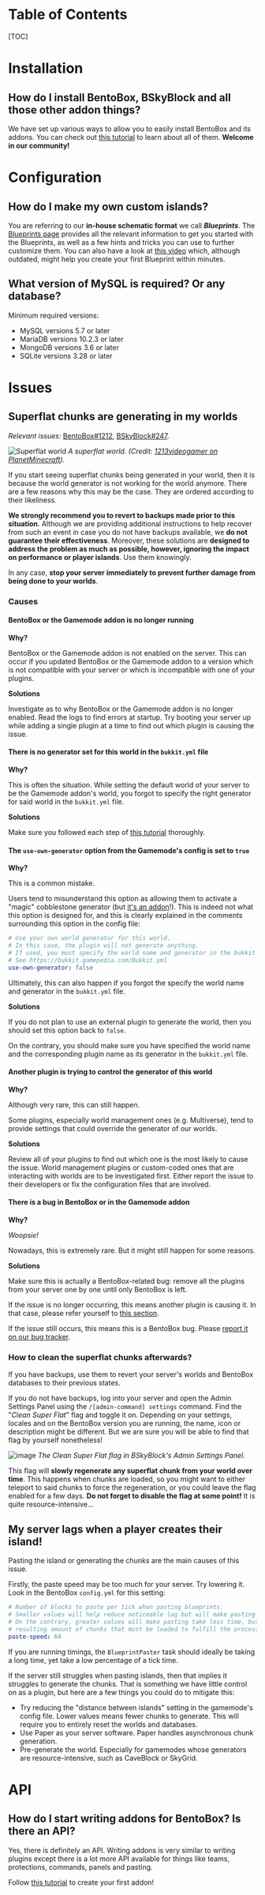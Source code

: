 # Table of Contents

[TOC]

# Installation

## How do I install BentoBox, BSkyBlock and all those other addon things?

We have set up various ways to allow you to easily install BentoBox and its addons.
You can check out [this tutorial](BentoBox/Install-Bentobox.md) to learn about all of them.
**Welcome in our community!**

# Configuration

## How do I make my own custom islands?

You are referring to our **in-house schematic format** we call **_Blueprints_**.
The [Blueprints page](BentoBox/Blueprints.md) provides all the relevant information to get you started with the Blueprints, as well as a few hints and tricks you can use to further customize them.
You can also have a look at [this video](https://youtu.be/4gvaG89uxAs) which, although outdated, might help you create your first Blueprint within minutes.

## What version of MySQL is required? Or any database?

Minimum required versions:

* MySQL versions 5.7 or later
* MariaDB versions 10.2.3 or later
* MongoDB versions 3.6 or later
* SQLite versions 3.28 or later

# Issues

## Superflat chunks are generating in my worlds

*Relevant issues:*
[BentoBox#1212](https://github.com/BentoBoxWorld/BentoBox/issues/1232),
[BSkyBlock#247](https://github.com/BentoBoxWorld/BSkyBlock/issues/247).

![Superflat world](https://static.planetminecraft.com/files/resource_media/screenshot/1215/2012-04-15_205556_2000620.jpg)
*A superflat world. (Credit: [1213videogamer on PlanetMinecraft](https://www.planetminecraft.com/member/1213videogamer/)).*

If you start seeing superflat chunks being generated in your world, then it is because the world generator is not working for the world anymore.
There are a few reasons why this may be the case. They are ordered according to their likeliness.

**We strongly recommend you to revert to backups made prior to this situation**.
Although we are providing additional instructions to help recover from such an event in case you do not have backups available, we **do not guarantee their effectiveness**.
Moreover, these solutions are **designed to address the problem as much as possible, however, ignoring the impact on performance or player islands**.
Use them knowingly.

In any case, **stop your server immediately to prevent further damage from being done to your worlds**. 

### Causes

#### BentoBox or the Gamemode addon is no longer running

**Why?**

BentoBox or the Gamemode addon is not enabled on the server.
This can occur if you updated BentoBox or the Gamemode addon to a version which is not compatible with your server or which is incompatible with one of your plugins.

**Solutions**

Investigate as to why BentoBox or the Gamemode addon is no longer enabled.
Read the logs to find errors at startup.
Try booting your server up while adding a single plugin at a time to find out which plugin is causing the issue.

#### There is no generator set for this world in the `bukkit.yml` file

**Why?**

This is often the situation.
While setting the default world of your server to be the Gamemode addon's world, you forgot to specify the right generator for said world in the `bukkit.yml` file.

**Solutions**

Make sure you followed each step of [this tutorial](BentoBox/Set-a-BentoBox-world-as-the-server-default-world.md) thoroughly.

#### The `use-own-generator` option from the Gamemode's config is set to `true`

**Why?**

This is a common mistake.

Users tend to misunderstand this option as allowing them to activate a "magic" cobblestone generator (but [it's an addon](addons/MagicCobblestoneGenerator/index.md)!).
This is indeed not what this option is designed for, and this is clearly explained in the comments surrounding this option in the config file:

```yaml
# Use your own world generator for this world.
# In this case, the plugin will not generate anything.
# If used, you must specify the world name and generator in the bukkit.yml file.
# See https://bukkit.gamepedia.com/Bukkit.yml
use-own-generator: false
```

Ultimately, this can also happen if you forgot the specify the world name and generator in the `bukkit.yml` file.

**Solutions**

If you do not plan to use an external plugin to generate the world, then you should set this option back to `false`.

On the contrary, you should make sure you have specified the world name and the corresponding plugin name as its generator in the `bukkit.yml` file.

#### Another plugin is trying to control the generator of this world

**Why?**

Although very rare, this can still happen.

Some plugins, especially world management ones (e.g. Multiverse), tend to provide settings that could override the generator of our worlds.

**Solutions**

Review all of your plugins to find out which one is the most likely to cause the issue.
World management plugins or custom-coded ones that are interacting with worlds are to be investigated first.
Either report the issue to their developers or fix the configuration files that are involved.  

#### There is a bug in BentoBox or in the Gamemode addon

**Why?**

*Woopsie!*

Nowadays, this is extremely rare.
But it might still happen for some reasons.

**Solutions**

Make sure this is actually a BentoBox-related bug: remove all the plugins from your server one by one until only BentoBox is left.

If the issue is no longer occurring, this means another plugin is causing it.
In that case, please refer yourself to [this section](https://bentobox-world.readthedocs.io/en/latest/FAQ/#another-plugin-is-trying-to-control-the-generator-of-this-world).

If the issue still occurs, this means this is a BentoBox bug.
Please [report it on our bug tracker](https://github.com/BentoBoxWorld/BentoBox/issues).

### How to clean the superflat chunks afterwards?

If you have backups, use them to revert your server's worlds and BentoBox databases to their previous states.

If you do not have backups, log into your server and open the Admin Settings Panel using the `/[admin-command] settings` command.
Find the "*Clean Super Flat*" flag and toggle it on.
Depending on your settings, locales and on the BentoBox version you are running, the name, icon or description might be different.
But we are sure you will be able to find that flag by yourself nonetheless!

![image](https://user-images.githubusercontent.com/20014332/77770414-8256c380-7045-11ea-8ab6-8efe31d6fb87.png)
*The Clean Super Flat flag in BSkyBlock's Admin Settings Panel*.

This flag will **slowly regenerate any superflat chunk from your world over time**.
This happens when chunks are loaded, so you might want to either teleport to said chunks to force the regeneration, or you could leave the flag enabled for a few days.
**Do not forget to disable the flag at some point!**
It is quite resource-intensive...

## My server lags when a player creates their island!

Pasting the island or generating the chunks are the main causes of this issue.

Firstly, the paste speed may be too much for your server.
Try lowering it.
Look in the BentoBox `config.yml` for this setting:

```yaml
# Number of blocks to paste per tick when pasting blueprints.
# Smaller values will help reduce noticeable lag but will make pasting take slightly longer.
# On the contrary, greater values will make pasting take less time, but this benefit is quickly severely impacted by the
# resulting amount of chunks that must be loaded to fulfill the process, which often causes the server to hang out.
paste-speed: 64
```

If you are running timings, the `BlueprintPaster` task should ideally be taking a long time, yet take a low percentage of a tick time.

If the server still struggles when pasting islands, then that implies it struggles to generate the chunks.
That is something we have little control on as a plugin, but here are a few things you could do to mitigate this:

* Try reducing the "distance between islands" setting in the gamemode's config file. 
Lower values means fewer chunks to generate.
This will require you to entirely reset the worlds and databases.
* Use Paper as your server software.
Paper handles asynchronous chunk generation.
* Pre-generate the world.
Especially for gamemodes whose generators are resource-intensive, such as CaveBlock or SkyGrid.

# API

## How do I start writing addons for BentoBox? Is there an API?

Yes, there is definitely an API.
Writing addons is very similar to writing plugins except there is a lot more API available for things like teams, protections, commands, panels and pasting.

Follow [this tutorial](Tutorials/api/Create-an-addon.md) to create your first addon!